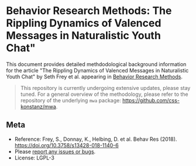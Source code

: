 # Behavior Research Methods: The Rippling Dynamics of Valenced Messages in Naturalistic Youth Chat"

This document provides detailed methdodological background information for the article "The Rippling Dynamics of Valenced Messages in Naturalistic Youth Chat" by Seth Frey et al. appearing in [Behavior Research Methods](https://doi.org/10.3758/s13428-018-1140-6).

> This repository is currently undergoing extensive updates, please stay tuned. For a general overview of the methodology, please refer to the repository of the underlying `mwa` package: https://github.com/css-konstanz/mwa.

## Meta
- Reference: Frey, S., Donnay, K., Helbing, D. et al. Behav Res (2018). https://doi.org/10.3758/s13428-018-1140-6
- Please [report any issues or bugs](https://github.com/css-konstanz/mwa-psych/issues).
- License:  LGPL-3
